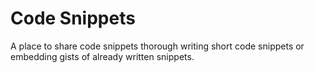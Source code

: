 # Code Snippets

A place to share code snippets thorough writing short code snippets or embedding gists of already written snippets.